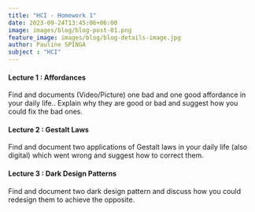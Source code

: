 ```yaml
---
title: "HCI - Homework 1"
date: 2023-09-24T13:45:06+06:00
image: images/blog/blog-post-01.png
feature_image: images/blog/blog-details-image.jpg
author: Pauline SPINGA
subject : "HCI"
---
```


#### Lecture 1 : Affordances

Find and documents (Video/Picture) one bad and one good affordance in your daily life.. Explain why they are good or bad and suggest how you could fix the bad ones.

#### Lecture 2 : Gestalt Laws

Find and document two applications of Gestalt laws in your daily life (also digital) which went wrong and suggest how to correct them.

#### Lecture 3 : Dark Design Patterns

Find and document two dark design pattern and discuss how you could redesign them to achieve the opposite.
